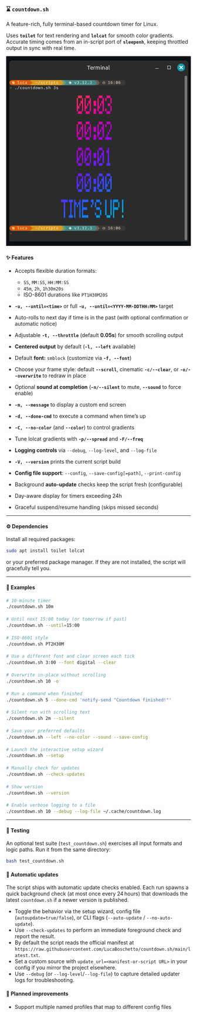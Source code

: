 ### ⌛ `countdown.sh`

A feature-rich, fully terminal-based countdown timer for Linux.

Uses **`toilet`** for text rendering and **`lolcat`** for smooth color gradients.
Accurate timing comes from an in-script port of **`sleepenh`**, keeping throttled output in sync with real time.

<p align="center">
  <img src="docs/screenshot.png" alt="Screenshot of countdown.sh" width="600"/>
</p>

#### ✨ Features

* Accepts flexible duration formats:

  * `SS`, `MM:SS`, `HH:MM:SS`
  * `45m`, `2h`, `1h30m20s`
  * ISO-8601 durations like `PT1H30M20S`
* **`-u, --until=<time>`** or full **`-u, --until=<YYYY-MM-DDTHH:MM>`** target
* Auto-rolls to next day if time is in the past
  (with optional confirmation or automatic notice)
* Adjustable **`-t, --throttle`** (default **0.05s**) for smooth scrolling output
* **Centered output** by default (**`-l, --left`** available)
* Default **font:** `smblock` (customize via **`-f, --font`**)
* Choose your frame style: default **`--scroll`**, cinematic **`-c/--clear`**, or **`-o/--overwrite`** to redraw in place
* Optional **sound at completion** (**`-n/--silent`** to mute, **`--sound`** to force enable)
* **`-m, --message`** to display a custom end screen
* **`-d, --done-cmd`** to execute a command when time’s up
* **`-C, --no-color`** (and **`--color`**) to control gradients
* Tune lolcat gradients with **`-p/--spread`** and **`-F/--freq`**
* **Logging controls** via `--debug`, `--log-level`, and `--log-file`
* **`-V, --version`** prints the current script build
* **Config file support**: `--config`, `--save-config[=path]`, `--print-config`
* Background **auto-update** checks keep the script fresh (configurable)
* Day-aware display for timers exceeding 24h
* Graceful suspend/resume handling (skips missed seconds)

---

#### ⚙️ Dependencies

Install all required packages:

```bash
sudo apt install toilet lolcat
```

or your preferred package manager. If they are not installed, the script will gracefully tell you.

---

#### 🤖 Examples

```bash
# 10-minute timer
./countdown.sh 10m

# Until next 15:00 today (or tomorrow if past)
./countdown.sh --until=15:00

# ISO-8601 style
./countdown.sh PT2H30M

# Use a different font and clear screen each tick
./countdown.sh 3:00 --font digital --clear

# Overwrite in-place without scrolling
./countdown.sh 10 -o

# Run a command when finished
./countdown.sh 5 --done-cmd 'notify-send "Countdown finished!"'

# Silent run with scrolling text
./countdown.sh 2m --silent

# Save your preferred defaults
./countdown.sh --left --no-color --sound --save-config

# Launch the interactive setup wizard
./countdown.sh --setup

# Manually check for updates
./countdown.sh --check-updates

# Show version
./countdown.sh --version

# Enable verbose logging to a file
./countdown.sh 10 --debug --log-file ~/.cache/countdown.log
```

---

#### 🧪 Testing

An optional test suite (`test_countdown.sh`) exercises all input formats and logic paths.
Run it from the same directory:

```bash
bash test_countdown.sh
```

#### 🔄 Automatic updates

The script ships with automatic update checks enabled. Each run spawns a quick background check (at most once every 24 hours) that downloads the latest `countdown.sh` if a newer version is published.

- Toggle the behavior via the setup wizard, config file (`autoupdate=true/false`), or CLI flags (`--auto-update` / `--no-auto-update`).
- Use `--check-updates` to perform an immediate foreground check and report the result.
- By default the script reads the official manifest at `https://raw.githubusercontent.com/LucaBoschetto/countdown.sh/main/latest.txt`.
- Set a custom source with `update_url=<manifest-or-script URL>` in your config if you mirror the project elsewhere.
- Use `--debug` (or `--log-level`/`--log-file`) to capture detailed updater logs for troubleshooting.

#### 🚧 Planned improvements

- Support multiple named profiles that map to different config files
